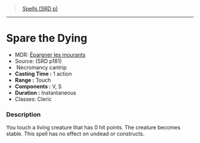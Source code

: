 ﻿---
!SpellItem
Name: Spare the Dying
AltName: '[Épargner les mourants](hd_spells_epargner_les_mourants.md)'
Type: Necromancy
Level: cantrip
CastingTime: 1 action
Range: Touch
Components: V, S
Duration: Instantaneous
Classes: Cleric
Family: SpellVO
Source: (SRD p181)
Id: spells_vo.md#spare-the-dying
ParentLink: spells_vo.md#spells-srd-p
ParentName: Spells (SRD p)
NameLevel: 1
Attributes:
  Name: Spare the Dying
  Markdown: >+
    # <!--Name-->Spare the Dying<!--/Name-->


    - MDR: <!--AltName-->[Épargner les mourants](hd_spells_epargner_les_mourants.md)<!--/AltName-->

    - Source: <!--Source-->(SRD p181)<!--/Source-->

    -  <!--Type-->Necromancy<!--/Type--> <!--Level-->cantrip<!--/Level-->

    - **Casting Time :** <!--CastingTime-->1 action<!--/CastingTime-->

    - **Range :** <!--Range-->Touch<!--/Range-->

    - **Components :** <!--Components-->V, S<!--/Components-->

    - **Duration :** <!--Duration-->Instantaneous<!--/Duration-->

    - Classes: <!--Classes-->Cleric<!--/Classes-->


    ### Description


    You touch a living creature that has 0 hit points. The creature becomes stable. This spell has no effect on undead or constructs.

  AltName: '[Épargner les mourants](hd_spells_epargner_les_mourants.md)'
  Source: (SRD p181)
  Type: Necromancy
  Level: cantrip
  CastingTime: 1 action
  Range: Touch
  Components: V, S
  Duration: Instantaneous
  Classes: Cleric
AttributesDictionary: >+
  Name: Spare the Dying

  Markdown: >+

    # <!--Name-->Spare the Dying<!--/Name-->





    - MDR: <!--AltName-->[Épargner les mourants](hd_spells_epargner_les_mourants.md)<!--/AltName-->



    - Source: <!--Source-->(SRD p181)<!--/Source-->



    -  <!--Type-->Necromancy<!--/Type--> <!--Level-->cantrip<!--/Level-->



    - **Casting Time :** <!--CastingTime-->1 action<!--/CastingTime-->



    - **Range :** <!--Range-->Touch<!--/Range-->



    - **Components :** <!--Components-->V, S<!--/Components-->



    - **Duration :** <!--Duration-->Instantaneous<!--/Duration-->



    - Classes: <!--Classes-->Cleric<!--/Classes-->





    ### Description





    You touch a living creature that has 0 hit points. The creature becomes stable. This spell has no effect on undead or constructs.



  AltName: '[Épargner les mourants](hd_spells_epargner_les_mourants.md)'

  Source: (SRD p181)

  Type: Necromancy

  Level: cantrip

  CastingTime: 1 action

  Range: Touch

  Components: V, S

  Duration: Instantaneous

  Classes: Cleric

---
> [Spells (SRD p)](srd_spells.md)

---

# Spare the Dying

- MDR: [Épargner les mourants](hd_spells_epargner_les_mourants.md)
- Source: (SRD p181)
-  Necromancy cantrip
- **Casting Time :** 1 action
- **Range :** Touch
- **Components :** V, S
- **Duration :** Instantaneous
- Classes: Cleric

### Description

You touch a living creature that has 0 hit points. The creature becomes stable. This spell has no effect on undead or constructs.

